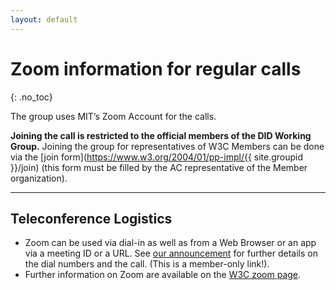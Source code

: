 ```yaml
---
layout: default
---
```


# Zoom information for regular calls
{: .no_toc}

The group uses MIT’s Zoom Account for the calls.

**Joining the call is restricted to the official members of the DID Working Group.** Joining the group for representatives of W3C Members can be done via the [join form](https://www.w3.org/2004/01/pp-impl/{{ site.groupid }}/join) (this form must be filled by the AC representative of the Member organization).

---

## Teleconference Logistics

* Zoom can be used via dial-in as well as from a Web Browser or an app via a meeting ID or a URL. See [our announcement](https://lists.w3.org/Archives/Member/member-did-wg/2020Apr/0006.html) for further details on the dial numbers and the call. (This is a member-only link!).
* Further information on Zoom are available on the [W3C zoom page](https://www.w3.org/Guide/meetings/zoom.html).
